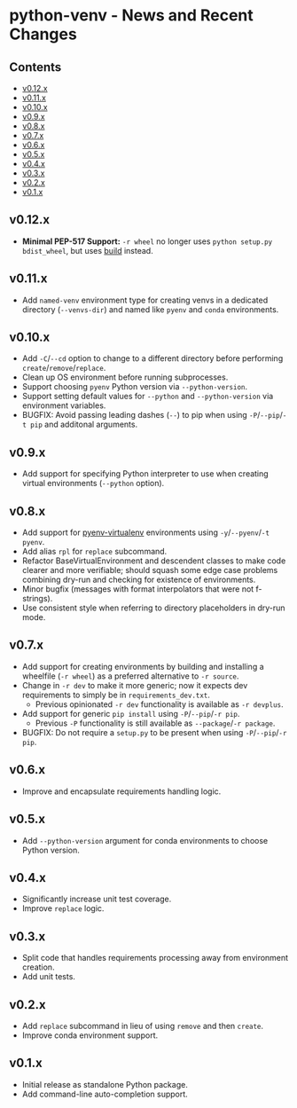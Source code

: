 # python-venv - News and Recent Changes


[begintoc]: #

## Contents

- [v0.12.x](#v012x)
- [v0.11.x](#v011x)
- [v0.10.x](#v010x)
- [v0.9.x](#v09x)
- [v0.8.x](#v08x)
- [v0.7.x](#v07x)
- [v0.6.x](#v06x)
- [v0.5.x](#v05x)
- [v0.4.x](#v04x)
- [v0.3.x](#v03x)
- [v0.2.x](#v02x)
- [v0.1.x](#v01x)

[endtoc]: # (Generated by markdown-toc pre-commit hook)

## v0.12.x

- **Minimal PEP-517 Support:** `-r wheel` no longer uses 
  `python setup.py bdist_wheel`, but uses
  [build](https://pypi.org/project/build/) instead.

## v0.11.x

- Add `named-venv` environment type for creating venvs in a dedicated
  directory (`--venvs-dir`) and named like `pyenv` and `conda` environments.


## v0.10.x

- Add `-C`/`--cd` option to change to a different directory before performing
  `create`/`remove`/`replace`.
- Clean up OS environment before running subprocesses.
- Support choosing `pyenv` Python version via `--python-version`.
- Support setting default values for `--python` and `--python-version` via
  environment variables.
- BUGFIX: Avoid passing leading dashes (`--`) to pip when using
  `-P`/`--pip`/`-t pip` and additonal arguments.


## v0.9.x

- Add support for specifying Python interpreter to use when creating virtual
  environments (`--python` option).


## v0.8.x

- Add support for
  [pyenv-virtualenv](https://github.com/pyenv/pyenv-virtualenv) environments
  using `-y`/`--pyenv`/`-t pyenv`.
- Add alias `rpl` for `replace` subcommand.
- Refactor BaseVirtualEnvironment and descendent classes to make code clearer
  and more verifiable; should squash some edge case problems combining dry-run
  and checking for existence of environments.
- Minor bugfix (messages with format interpolators that were not f-strings).
- Use consistent style when referring to directory placeholders in dry-run
  mode.


## v0.7.x

- Add support for creating environments by building and installing
  a wheelfile (`-r wheel`) as a preferred alternative to `-r source`.
- Change in `-r dev` to make it more generic; now it expects dev requirements
  to simply be in `requirements_dev.txt`.
    - Previous opinionated `-r dev` functionality is available as `-r devplus`.
- Add support for generic `pip install` using `-P`/`--pip`/`-r pip`.
    - Previous `-P` functionality is still available as
      `--package`/`-r package`.
- BUGFIX: Do not require a `setup.py` to be present when using
  `-P`/`--pip`/`-r pip`.


## v0.6.x

- Improve and encapsulate requirements handling logic.


## v0.5.x

- Add `--python-version` argument for conda environments to choose Python
  version.


## v0.4.x

- Significantly increase unit test coverage.
- Improve `replace` logic.


## v0.3.x

- Split code that handles requirements processing away from environment
  creation.
- Add unit tests.


## v0.2.x

- Add `replace` subcommand in lieu of using `remove` and then `create`.
- Improve conda environment support.


## v0.1.x

- Initial release as standalone Python package.
- Add command-line auto-completion support.


